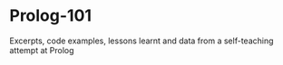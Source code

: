 # Prolog-101
Excerpts, code examples, lessons learnt and data from a self-teaching attempt at Prolog 
